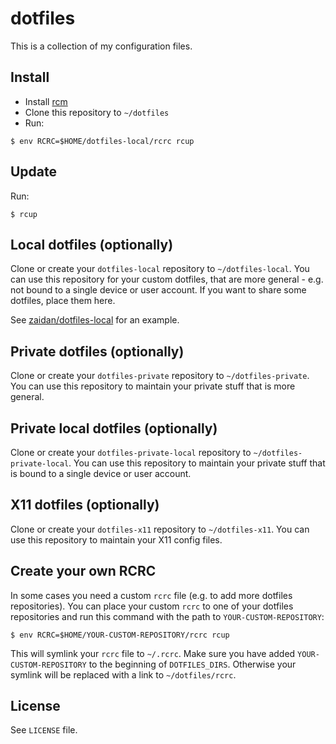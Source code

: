 # dotfiles
This is a collection of my configuration files.

## Install

* Install [rcm](https://github.com/thoughtbot/rcm)
* Clone this repository to `~/dotfiles`
* Run:
```shell
$ env RCRC=$HOME/dotfiles-local/rcrc rcup
```

## Update

Run:

```shell
$ rcup
```

## Local dotfiles (optionally)
Clone or create your `dotfiles-local` repository to `~/dotfiles-local`.  You
can use this repository for your custom dotfiles, that are more general - e.g.
not bound to a single device or user account. If you want to share some
dotfiles, place them here.

See [zaidan/dotfiles-local](https://github.com/zaidan/dotfiles-local) for an example.

## Private dotfiles (optionally)
Clone or create your `dotfiles-private` repository to `~/dotfiles-private`.
You can use this repository to maintain your private stuff that is more
general.

## Private local dotfiles (optionally)
Clone or create your `dotfiles-private-local` repository to
`~/dotfiles-private-local`.  You can use this repository to maintain your
private stuff that is bound to a single device or user account.

## X11 dotfiles (optionally)
Clone or create your `dotfiles-x11` repository to
`~/dotfiles-x11`.  You can use this repository to maintain your
X11 config files.

## Create your own RCRC
In some cases you need a custom `rcrc` file (e.g. to add more dotfiles
repositories).  You can place your custom `rcrc` to one of your dotfiles
repositories and run this command with the path to `YOUR-CUSTOM-REPOSITORY`:

```shell
$ env RCRC=$HOME/YOUR-CUSTOM-REPOSITORY/rcrc rcup
```

This will symlink your `rcrc` file to `~/.rcrc`. Make sure you have added
`YOUR-CUSTOM-REPOSITORY` to the beginning of `DOTFILES_DIRS`. Otherwise your
symlink will be replaced with a link to `~/dotfiles/rcrc`.

## License

See `LICENSE` file.

